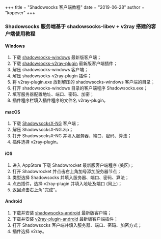 +++
title = "Shadowsocks 客户端教程"
date = "2019-06-28"
author = "kopever"
+++

### Shadowsocks 服务端基于 shadowsocks-libev + v2ray 搭建的客户端使用教程

#### Windows

<ol>
    <li>下载 <a href="https://github.com/shadowsocks/shadowsocks-windows/releases" target="_blank">shadowsocks-windows</a> 最新版客户端；</li>
    <li>下载 <a href="https://github.com/shadowsocks/v2ray-plugin/releases" target="_blank">shadowsocks-v2ray-plugin</a> 最新版客户端插件；</li>
    <li>解压 shadowsocks-windows 客户端；</li>
    <li>解压 shadowsocks-v2ray-plugin 插件；</li>
    <li>将 v2ray-plugin.exe 放到解压的 shadowsocks-windows 客户端的目录；</li>
    <li>打开 shadowsocks-windows 目录的客户端程序 Shadowsocks.exe；</li>
    <li>填写服务器配置地址、端口、密码、加密；</li>
    <li>插件程序栏填入插件程序的文件名 v2ray-plugin。</li>
</ol>

#### macOS

<ol>
    <li>下载 <a href="https://github.com/shadowsocks/ShadowsocksX-NG/releases" target="_blank">ShadowsocksX-NG</a> 客户端；</li>
    <li>解压 ShadowsocksX-NG.zip；</li>
    <li>打开 ShadowsocksX-NG 并填入服务器、端口、密码、算法；</li>
    <li>插件选择 v2ray-plugin。</li>
</ol>

#### iOS

<ol>
    <li>进入 AppStore 下载 Shadowrocket 最新版客户端程序 (美区)；</li>
    <li>打开 Shadowrocket 并点击右上角加号添加服务器节点；</li>
    <li>类型选择 Shadowsocks 并填入服务器、端口、密码、算法；</li>
    <li>点击插件，选择 v2ray-plugin 并填入地址及端口 (同上)；</li>
    <li>返回点击右上角"完成"。</li>
</ol>

#### Android

<ol>
    <li>下载并安装 <a href="https://github.com/shadowsocks/shadowsocks-android/releases" target="_blank">shadowsocks-android</a> 最新版客户端；</li>
    <li>下载并安装 <a href="https://github.com/shadowsocks/v2ray-plugin-android/releases" target="_blank">v2ray-plugin-android</a> 最新版客户端插件；</li>
    <li>打开 Shadowsocks 客户端并填入服务器、端口、密码、加密方式；</li>
    <li>插件选择 v2ray。</li>
</ol>
